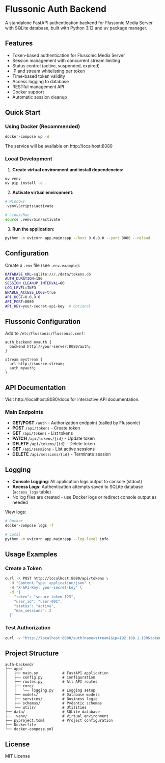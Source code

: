 # Flussonic Auth Backend

A standalone FastAPI authentication backend for Flussonic Media Server with SQLite database, built with Python 3.12 and uv package manager.

## Features

- Token-based authentication for Flussonic Media Server
- Session management with concurrent stream limiting
- Status control (active, suspended, expired)
- IP and stream whitelisting per token
- Time-based token validity
- Access logging to database
- RESTful management API
- Docker support
- Automatic session cleanup

## Quick Start

### Using Docker (Recommended)

```bash
docker-compose up -d
```

The service will be available on http://localhost:8080

### Local Development

1. **Create virtual environment and install dependencies:**
```bash
uv venv
uv pip install -e .
```

2. **Activate virtual environment:**
```bash
# Windows
.venv\Scripts\activate

# Linux/Mac
source .venv/bin/activate
```

3. **Run the application:**
```bash
python -m uvicorn app.main:app --host 0.0.0.0 --port 8080 --reload
```

## Configuration

Create a `.env` file (see `.env.example`):

```bash
DATABASE_URL=sqlite:///./data/tokens.db
AUTH_DURATION=180
SESSION_CLEANUP_INTERVAL=60
LOG_LEVEL=INFO
ENABLE_ACCESS_LOGS=true
API_HOST=0.0.0.0
API_PORT=8080
API_KEY=your-secret-api-key  # Optional
```

## Flussonic Configuration

Add to `/etc/flussonic/flussonic.conf`:

```
auth_backend myauth {
  backend http://your-server:8080/auth;
}

stream mystream {
  url http://source-stream;
  auth myauth;
}
```

## API Documentation

Visit http://localhost:8080/docs for interactive API documentation.

### Main Endpoints

- **GET/POST** `/auth` - Authorization endpoint (called by Flussonic)
- **POST** `/api/tokens` - Create token
- **GET** `/api/tokens` - List tokens
- **PATCH** `/api/tokens/{id}` - Update token
- **DELETE** `/api/tokens/{id}` - Delete token
- **GET** `/api/sessions` - List active sessions
- **DELETE** `/api/sessions/{id}` - Terminate session

## Logging

- **Console Logging**: All application logs output to console (stdout)
- **Access Logs**: Authentication attempts saved to SQLite database (`access_logs` table)
- No log files are created - use Docker logs or redirect console output as needed

View logs:
```bash
# Docker
docker-compose logs -f

# Local
python -m uvicorn app.main:app --log-level info
```

## Usage Examples

### Create a Token

```bash
curl -X POST http://localhost:8080/api/tokens \
  -H "Content-Type: application/json" \
  -H "X-API-Key: your-secret-key" \
  -d '{
    "token": "secure-token-123",
    "user_id": "user-001",
    "status": "active",
    "max_sessions": 2
  }'
```

### Test Authorization

```bash
curl -v "http://localhost:8080/auth?name=stream1&ip=192.168.1.100&token=secure-token-123&proto=hls"
```

## Project Structure

```
auth-backend/
├── app/
│   ├── main.py           # FastAPI application
│   ├── config.py         # Configuration
│   ├── routes.py         # All API routes
│   ├── core/
│   │   └── logging.py    # Logging setup
│   ├── models/           # Database models
│   ├── services/         # Business logic
│   ├── schemas/          # Pydantic schemas
│   └── utils/            # Utilities
├── data/                 # SQLite database
├── .venv/                # Virtual environment
├── pyproject.toml        # Project configuration
├── Dockerfile
└── docker-compose.yml
```

## License

MIT License
